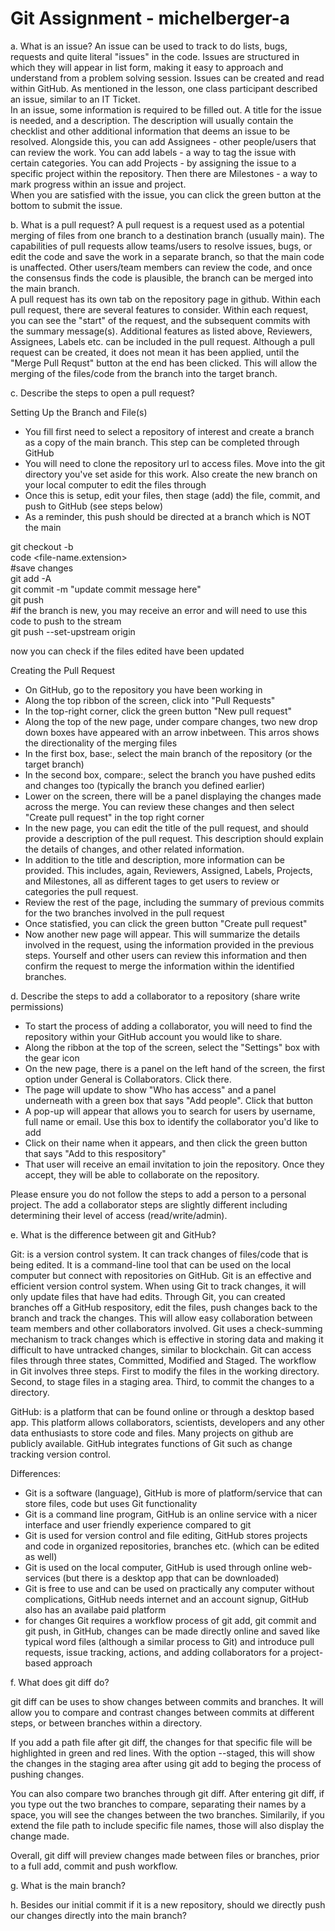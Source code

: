 # Git Assignment - michelberger-a

a. What is an issue?
An issue can be used to track to do lists, bugs, requests and quite literal "issues" in the code. Issues are structured in which they will appear in list form, making it easy to approach and understand from a problem solving session. Issues can be created and read within GitHub. As mentioned in the lesson, one class participant described an issue, similar to an IT Ticket.  
In an issue, some information is required to be filled out. A title for the issue is needed, and a description. The description will usually contain the checklist and other additional information that deems an issue to be resolved. Alongside this, you can add Assignees - other people/users that can review the work. You can add labels - a way to tag the issue with certain categories. You can add Projects - by assigning the issue to a specific project within the repository. Then there are Milestones - a way to mark progress within an issue and project.  
When you are satisfied with the issue, you can click the green button at the bottom to submit the issue. 

b. What is a pull request?
A pull request is a request used as a potential merging of files from one branch to a destination branch (usually main). The capabilities of pull requests allow teams/users to resolve issues, bugs, or edit the code and save the work in a separate branch, so that the main code is unaffected. Other users/team members can review the code, and once the consensus finds the code is plausible, the branch can be merged into the main branch.  
A pull request has its own tab on the repository page in github. Within each pull request, there are several features to consider. Within each request, you can see the "start" of the request, and the subsequent commits with the summary message(s). Additional features as listed above, Reviewers, Assignees, Labels etc. can be included in the pull request. Although a pull request can be created, it does not mean it has been applied, until the "Merge Pull Requst" button at the end has been clicked. This will allow the merging of the files/code from the branch into the target branch.

c. Describe the steps to open a pull request?

Setting Up the Branch and File(s)  
- You fill first need to select a repository of interest and create a branch as a copy of the main branch. This step can be completed through GitHub
- You will need to clone the repository url to access files. Move into the git directory you've set aside for this work. Also create the new branch on your local computer to edit the files through
- Once this is setup, edit your files, then stage (add) the file, commit, and push to GitHub (see steps below)
- As a reminder, this push should be directed at a branch which is NOT the main

git checkout -b <new-branch-name>  
code <file-name.extension>  
#save changes  
git add -A  
git commit -m "update commit message here"  
git push  
#if the branch is new, you may receive an error and will need to use this code to push to the stream  
git push --set-upstream origin <new-branch-name>  

now you can check if the files edited have been updated

Creating the Pull Request  
- On GitHub, go to the repository you have been working in
- Along the top ribbon of the screen, click into "Pull Requests"
- In the top-right corner, click the green button "New pull request"
- Along the top of the new page, under compare changes, two new drop down boxes have appeared with an arrow inbetween. This arros shows the directionality of the merging files
- In the first box, base:, select the main branch of the repository (or the target branch) 
- In the second box, compare:, select the branch you have pushed edits and changes too (typically the branch you defined earlier)
- Lower on the screen, there will be a panel displaying the changes made across the merge. You can review these changes and then select "Create pull request" in the top right corner
- In the new page, you can edit the title of the pull request, and should provide a description of the pull request. This description should explain the details of changes, and other related information. 
- In addition to the title and description, more information can be provided. This includes, again, Reviewers, Assigned, Labels, Projects, and Milestones, all as different tages to get users to review or categories the pull request. 
- Review the rest of the page, including the summary of previous commits for the two branches involved in the pull request
- Once statisfied, you can click the green button "Create pull request"
- Now another new page will appear. This will summarize the details involved in the request, using the information provided in the previous steps. Yourself and other users can review this information and then confirm the request to merge the information within the identified branches. 


d. Describe the steps to add a collaborator to a repository (share write permissions)

- To start the process of adding a collaborator, you will need to find the repository within your GitHub account you would like to share. 
- Along the ribbon at the top of the screen, select the "Settings" box with the gear icon
- On the new page, there is a panel on the left hand of the screen, the first option under General is Collaborators. Click there. 
- The page will update to show "Who has access" and a panel underneath with a green box that says "Add people". Click that button
- A pop-up will appear that allows you to search for users by username, full name or email. Use this box to identify the collaborator you'd like to add
- Click on their name when it appears, and then click the green button that says "Add <user-name> to this respository"
- That user will receive an email invitation to join the repository. Once they accept, they will be able to collaborate on the repository. 

Please ensure you do not follow the steps to add a person to a personal project. The add a collaborator steps are slightly different including determining their level of access (read/write/admin).


e. What is the difference between git and GitHub?

Git: is a version control system. It can track changes of files/code that is being edited. It is a command-line tool that can be used on the local computer but connect with repositories on GitHub. Git is an effective and efficient version control system. When using Git to track changes, it will only update files that have had edits. Through Git, you can created branches off a GitHub respository, edit the files, push changes back to the branch and track the changes. This will allow easy collaboration between team members and other collaborators involved. 
Git uses a check-summing mechanism to track changes which is effective in storing data and making it difficult to have untracked changes, similar to blockchain. Git can access files through three states, Committed, Modified and Staged. The workflow in Git involves three steps. First to modify the files in the working directory. Second, to stage files in a staging area. Third, to commit the changes to a directory. 

GitHub: is a platform that can be found online or through a desktop based app. This platform allows collaborators, scientists, developers and any other data enthusiasts to store code and files. Many projects on github are publicly available. GitHub integrates functions of Git such as change tracking version control. 

Differences:
- Git is a software (language), GitHub is more of platform/service that can store files, code but uses Git functionality
- Git is a command line program, GitHub is an online service with a nicer interface and user friendly experience compared to git
- Git is used for version control and file editing, GitHub stores projects and code in organized repositories, branches etc. (which can be edited as well)
- Git is used on the local computer, GitHub is used through online web-services (but there is a desktop app that can be downloaded)
- Git is free to use and can be used on practically any computer without complications, GitHub needs internet and an account signup, GitHub also has an availabe paid platform
- for changes Git requires a workflow process of git add, git commit and git push, in GitHub, changes can be made directly online and saved like typical word files (although a similar process to Git) and introduce pull requests, issue tracking, actions, and adding collaborators for a project-based approach

f. What does git diff do?

git diff can be uses to show changes between commits and branches. It will allow you to compare and contrast changes between commits at different steps, or between branches within a directory. 

If you add a path file after git diff, the changes for that specific file will be highlighted in green and red lines. With the option --staged, this will show the changes in the staging area after using git add to beging the process of pushing changes. 

You can also compare two branches through git diff. After entering git diff, if you type out the two branches to compare, separating their names by a space, you will see the changes between the two branches. Similarily, if you extend the file path to include specific file names, those will also display the change made. 

Overall, git diff will preview changes made between files or branches, prior to a full add, commit and push workflow. 

g. What is the main branch?

h. Besides our initial commit if it is a new repository, should we directly push our changes directly into the main branch?